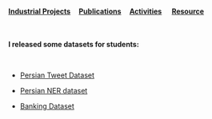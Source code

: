 #### [Industrial Projects](./Industrial-Projects.html)&nbsp; &nbsp; &nbsp;[Publications](./Publications.html)&nbsp; &nbsp; &nbsp;[Activities](./Activities.html)&nbsp; &nbsp; &nbsp; [Resource](./Resource.html)&nbsp; &nbsp; &nbsp;

&nbsp;
&nbsp;


**I released some datasets for students:**

&nbsp;
&nbsp;
&nbsp;
&nbsp;
&nbsp;
&nbsp;

- [Persian Tweet Dataset](https://gitlab.com/skorani/persian_tweet)

- [Persian NER dataset](https://github.com/OverFlowData/NER-)

- [Banking Dataset](https://github.com/skorani/persian-dataset)

